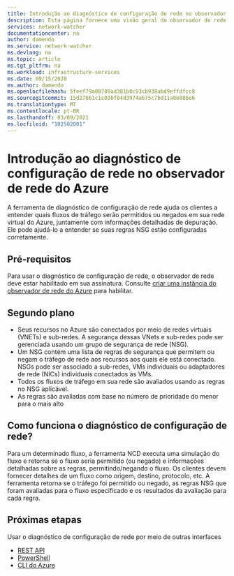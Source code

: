 ```yaml
---
title: Introdução ao diagnóstico de configuração de rede no observador de rede do Azure | Microsoft Docs
description: Esta página fornece uma visão geral do observador de rede – diagnóstico de configuração de rede
services: network-watcher
documentationcenter: na
author: damendo
ms.service: network-watcher
ms.devlang: na
ms.topic: article
ms.tgt_pltfrm: na
ms.workload: infrastructure-services
ms.date: 09/15/2020
ms.author: damendo
ms.openlocfilehash: 5feef79a08789ad381b0c93cb938abd9effdfcc8
ms.sourcegitcommit: 15d27661c1c03bf84d3974a675c7bd11a0e086e6
ms.translationtype: MT
ms.contentlocale: pt-BR
ms.lasthandoff: 03/09/2021
ms.locfileid: "102502001"
---
```

# <a name="introduction-to-network-configuration-diagnostics-in-azure-network-watcher"></a>Introdução ao diagnóstico de configuração de rede no observador de rede do Azure

A ferramenta de diagnóstico de configuração de rede ajuda os clientes a entender quais fluxos de tráfego serão permitidos ou negados em sua rede virtual do Azure, juntamente com informações detalhadas de depuração. Ele pode ajudá-lo a entender se suas regras NSG estão configuradas corretamente. 

## <a name="pre-requisites"></a>Pré-requisitos
Para usar o diagnóstico de configuração de rede, o observador de rede deve estar habilitado em sua assinatura. Consulte [criar uma instância do observador de rede do Azure](./network-watcher-create.md) para habilitar.

## <a name="background"></a>Segundo plano

- Seus recursos no Azure são conectados por meio de redes virtuais (VNETs) e sub-redes. A segurança dessas VNets e sub-redes pode ser gerenciada usando um grupo de segurança de rede (NSG).
- Um NSG contém uma lista de regras de segurança que permitem ou negam o tráfego de rede aos recursos aos quais ele está conectado. NSGs pode ser associado a sub-redes, VMs individuais ou adaptadores de rede (NICs) individuais conectados às VMs. 
- Todos os fluxos de tráfego em sua rede são avaliados usando as regras no NSG aplicável.
- As regras são avaliadas com base no número de prioridade do menor para o mais alto 

## <a name="how-does-network-configuration-diagnostic-work"></a>Como funciona o diagnóstico de configuração de rede? 

Para um determinado fluxo, a ferramenta NCD executa uma simulação do fluxo e retorna se o fluxo seria permitido (ou negado) e informações detalhadas sobre as regras, permitindo/negando o fluxo.  Os clientes devem fornecer detalhes de um fluxo como origem, destino, protocolo, etc. A ferramenta retorna se o tráfego foi permitido ou negado, as regras NSG que foram avaliadas para o fluxo especificado e os resultados da avaliação para cada regra.

## <a name="next-steps"></a>Próximas etapas

Usar o diagnóstico de configuração de rede por meio de outras interfaces
 - [REST API](/rest/api/network-watcher/networkwatchers/getnetworkconfigurationdiagnostic)
 - [PowerShell](/powershell/module/az.network/invoke-aznetworkwatchernetworkconfigurationdiagnostic)
 - [CLI do Azure](/cli/azure/network/watcher#az_network_watcher_run_configuration_diagnostic)